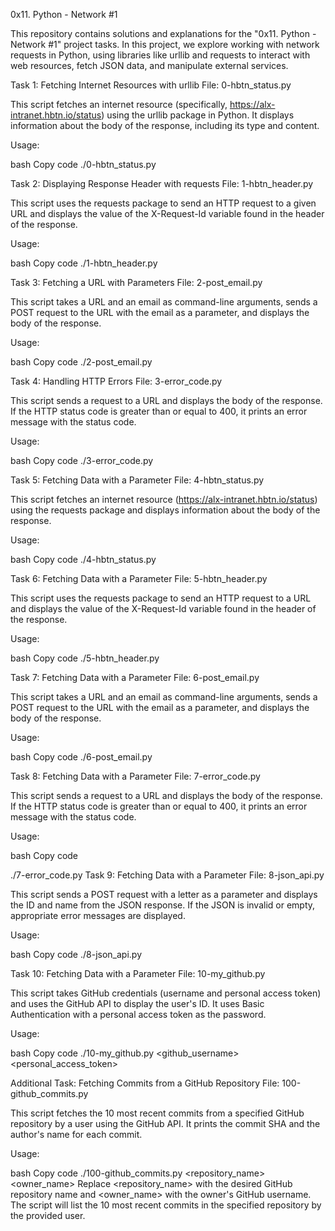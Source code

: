 0x11. Python - Network #1


This repository contains solutions and explanations for the "0x11. Python - Network #1" project tasks. In this project, we explore working with network requests in Python, using libraries like urllib and requests to interact with web resources, fetch JSON data, and manipulate external services.

Task 1: Fetching Internet Resources with urllib
File: 0-hbtn_status.py

This script fetches an internet resource (specifically, https://alx-intranet.hbtn.io/status) using the urllib package in Python. It displays information about the body of the response, including its type and content.

Usage:

bash
Copy code
./0-hbtn_status.py


Task 2: Displaying Response Header with requests
File: 1-hbtn_header.py

This script uses the requests package to send an HTTP request to a given URL and displays the value of the X-Request-Id variable found in the header of the response.

Usage:

bash
Copy code
./1-hbtn_header.py <URL>

Task 3: Fetching a URL with Parameters
File: 2-post_email.py

This script takes a URL and an email as command-line arguments, sends a POST request to the URL with the email as a parameter, and displays the body of the response.

Usage:

bash
Copy code
./2-post_email.py <URL> <email>

Task 4: Handling HTTP Errors
File: 3-error_code.py

This script sends a request to a URL and displays the body of the response. If the HTTP status code is greater than or equal to 400, it prints an error message with the status code.

Usage:

bash
Copy code
./3-error_code.py <URL>

Task 5: Fetching Data with a Parameter
File: 4-hbtn_status.py

This script fetches an internet resource (https://alx-intranet.hbtn.io/status) using the requests package and displays information about the body of the response.

Usage:

bash
Copy code
./4-hbtn_status.py

Task 6: Fetching Data with a Parameter
File: 5-hbtn_header.py

This script uses the requests package to send an HTTP request to a URL and displays the value of the X-Request-Id variable found in the header of the response.

Usage:

bash
Copy code
./5-hbtn_header.py <URL>

Task 7: Fetching Data with a Parameter
File: 6-post_email.py

This script takes a URL and an email as command-line arguments, sends a POST request to the URL with the email as a parameter, and displays the body of the response.

Usage:

bash
Copy code
./6-post_email.py <URL> <email>

Task 8: Fetching Data with a Parameter
File: 7-error_code.py

This script sends a request to a URL and displays the body of the response. If the HTTP status code is greater than or equal to 400, it prints an error message with the status code.

Usage:

bash
Copy code

./7-error_code.py <URL>
Task 9: Fetching Data with a Parameter
File: 8-json_api.py

This script sends a POST request with a letter as a parameter and displays the ID and name from the JSON response. If the JSON is invalid or empty, appropriate error messages are displayed.

Usage:

bash
Copy code
./8-json_api.py <letter>

Task 10: Fetching Data with a Parameter
File: 10-my_github.py

This script takes GitHub credentials (username and personal access token) and uses the GitHub API to display the user's ID. It uses Basic Authentication with a personal access token as the password.

Usage:

bash
Copy code
./10-my_github.py <github_username> <personal_access_token>

Additional Task: Fetching Commits from a GitHub Repository
File: 100-github_commits.py

This script fetches the 10 most recent commits from a specified GitHub repository by a user using the GitHub API. It prints the commit SHA and the author's name for each commit.

Usage:

bash
Copy code
./100-github_commits.py <repository_name> <owner_name>
Replace <repository_name> with the desired GitHub repository name and <owner_name> with the owner's GitHub username. The script will list the 10 most recent commits in the specified repository by the provided user.
